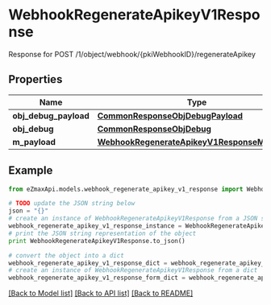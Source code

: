 # WebhookRegenerateApikeyV1Response

Response for POST /1/object/webhook/{pkiWebhookID}/regenerateApikey

## Properties

Name | Type | Description | Notes
------------ | ------------- | ------------- | -------------
**obj_debug_payload** | [**CommonResponseObjDebugPayload**](CommonResponseObjDebugPayload.md) |  | 
**obj_debug** | [**CommonResponseObjDebug**](CommonResponseObjDebug.md) |  | [optional] 
**m_payload** | [**WebhookRegenerateApikeyV1ResponseMPayload**](WebhookRegenerateApikeyV1ResponseMPayload.md) |  | 

## Example

```python
from eZmaxApi.models.webhook_regenerate_apikey_v1_response import WebhookRegenerateApikeyV1Response

# TODO update the JSON string below
json = "{}"
# create an instance of WebhookRegenerateApikeyV1Response from a JSON string
webhook_regenerate_apikey_v1_response_instance = WebhookRegenerateApikeyV1Response.from_json(json)
# print the JSON string representation of the object
print WebhookRegenerateApikeyV1Response.to_json()

# convert the object into a dict
webhook_regenerate_apikey_v1_response_dict = webhook_regenerate_apikey_v1_response_instance.to_dict()
# create an instance of WebhookRegenerateApikeyV1Response from a dict
webhook_regenerate_apikey_v1_response_form_dict = webhook_regenerate_apikey_v1_response.from_dict(webhook_regenerate_apikey_v1_response_dict)
```
[[Back to Model list]](../README.md#documentation-for-models) [[Back to API list]](../README.md#documentation-for-api-endpoints) [[Back to README]](../README.md)


